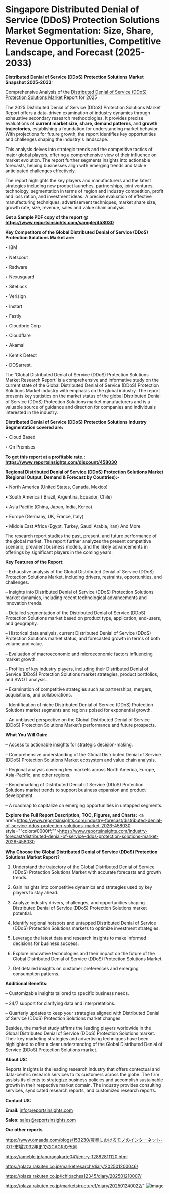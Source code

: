 # Singapore Distributed Denial of Service (DDoS) Protection Solutions Market Segmentation: Size, Share, Revenue Opportunities, Competitive Landscape, and Forecast (2025-2033)

<strong>Distributed Denial of Service (DDoS) Protection Solutions Market Snapshot 2025-2033:</strong>

Comprehensive Analysis of the <a href=https://www.reportsinsights.com/sample/458030>Distributed Denial of Service (DDoS) Protection Solutions Market</a> Report for 2025

The 2025 Distributed Denial of Service (DDoS) Protection Solutions Market Report offers a data-driven examination of industry dynamics through exhaustive secondary research methodologies. It provides precise evaluations of <strong>current market size, share, demand patterns</strong>, and <strong>growth trajectories</strong>, establishing a foundation for understanding market behavior. With projections for future growth, the report identifies key opportunities and challenges shaping the industry's landscape.

This analysis delves into strategic trends and the competitive tactics of major global players, offering a comprehensive view of their influence on market evolution. The report further segments insights into actionable forecasts, helping businesses align with emerging trends and tackle anticipated challenges effectively.

The report highlights the key players and manufacturers and the latest strategies including new product launches, partnerships, joint ventures, technology, segmentation in terms of region and industry competition, profit and loss ration, and investment ideas. A precise evaluation of effective manufacturing techniques, advertisement techniques, market share size, growth rate, size, revenue, sales and value chain analysis.

<strong>Get a Sample PDF copy of the report @ <a href=https://www.reportsinsights.com/sample/458030 style=color:#0000ff;>https://www.reportsinsights.com/sample/458030</a></strong>

<strong>Key Competitors of the Global Distributed Denial of Service (DDoS) Protection Solutions Market are:</strong>

‣ IBM

‣ Netscout

‣ Radware

‣ Nexusguard

‣ SiteLock

‣ Verisign

‣ Instart

‣ Fastly

‣ Cloudbric Corp

‣ Cloudflare

‣ Akamai

‣ Kentik Detect

‣ DOSarrest,

The ‘Global Distributed Denial of Service (DDoS) Protection Solutions Market Research Report’ is a comprehensive and informative study on the current state of the Global Distributed Denial of Service (DDoS) Protection Solutions Market industry with emphasis on the global industry. The report presents key statistics on the market status of the global Distributed Denial of Service (DDoS) Protection Solutions market manufacturers and is a valuable source of guidance and direction for companies and individuals interested in the industry.

<strong>Distributed Denial of Service (DDoS) Protection Solutions Industry Segmentation covered are:</strong>

‣ Cloud Based

‣ On Premises

<strong>To get this report at a profitable rate.: <a href=https://www.reportsinsights.com/discount/458030 style=color:#0000ff;>https://www.reportsinsights.com/discount/458030</a></strong>

<strong>Regional Distributed Denial of Service (DDoS) Protection Solutions Market (Regional Output, Demand &amp; Forecast by Countries):-</strong>

• North America (United States, Canada, Mexico)

• South America ( Brazil, Argentina, Ecuador, Chile)

• Asia Pacific (China, Japan, India, Korea)

• Europe (Germany, UK, France, Italy)

• Middle East Africa (Egypt, Turkey, Saudi Arabia, Iran) And More.

The research report studies the past, present, and future performance of the global market. The report further analyzes the present competitive scenario, prevalent business models, and the likely advancements in offerings by significant players in the coming years.

<strong>Key Features of the Report:</strong>

– Exhaustive analysis of the Global Distributed Denial of Service (DDoS) Protection Solutions Market, including drivers, restraints, opportunities, and challenges.

– Insights into Distributed Denial of Service (DDoS) Protection Solutions market dynamics, including recent technological advancements and innovation trends.

– Detailed segmentation of the Distributed Denial of Service (DDoS) Protection Solutions market based on product type, application, end-users, and geography.

– Historical data analysis, current Distributed Denial of Service (DDoS) Protection Solutions market status, and forecasted growth in terms of both volume and value.

– Evaluation of macroeconomic and microeconomic factors influencing market growth.

– Profiles of key industry players, including their Distributed Denial of Service (DDoS) Protection Solutions market strategies, product portfolios, and SWOT analysis.

– Examination of competitive strategies such as partnerships, mergers, acquisitions, and collaborations.

– Identification of niche Distributed Denial of Service (DDoS) Protection Solutions market segments and regions poised for exponential growth.

– An unbiased perspective on the Global Distributed Denial of Service (DDoS) Protection Solutions Market’s performance and future prospects.

<strong>What You Will Gain:</strong>

– Access to actionable insights for strategic decision-making.

– Comprehensive understanding of the Global Distributed Denial of Service (DDoS) Protection Solutions Market ecosystem and value chain analysis.

– Regional analysis covering key markets across North America, Europe, Asia-Pacific, and other regions.

– Benchmarking of Distributed Denial of Service (DDoS) Protection Solutions market trends to support business expansion and product development.

– A roadmap to capitalize on emerging opportunities in untapped segments.

<strong>Explore the Full Report Description, TOC, Figures, and Charts:</strong>
<a href=https://www.reportsinsights.com/industry-forecast/distributed-denial-of-service-ddos-protection-solutions-market-2026-458030 style=""color:#0000ff;"">https://www.reportsinsights.com/industry-forecast/distributed-denial-of-service-ddos-protection-solutions-market-2026-458030</a>

<strong>Why Choose the Global Distributed Denial of Service (DDoS) Protection Solutions Market Report?</strong>

1. Understand the trajectory of the Global Distributed Denial of Service (DDoS) Protection Solutions Market with accurate forecasts and growth trends.

2. Gain insights into competitive dynamics and strategies used by key players to stay ahead.

3. Analyze industry drivers, challenges, and opportunities shaping Distributed Denial of Service (DDoS) Protection Solutions market potential.

4. Identify regional hotspots and untapped Distributed Denial of Service (DDoS) Protection Solutions markets to optimize investment strategies.

5. Leverage the latest data and research insights to make informed decisions for business success.

6. Explore innovative technologies and their impact on the future of the Global Distributed Denial of Service (DDoS) Protection Solutions Market.

7. Get detailed insights on customer preferences and emerging consumption patterns.

<strong>Additional Benefits:</strong>

– Customizable insights tailored to specific business needs.

– 24/7 support for clarifying data and interpretations.

– Quarterly updates to keep your strategies aligned with Distributed Denial of Service (DDoS) Protection Solutions market changes.

Besides, the market study affirms the leading players worldwide in the Global Distributed Denial of Service (DDoS) Protection Solutions market. Their key marketing strategies and advertising techniques have been highlighted to offer a clear understanding of the Global Distributed Denial of Service (DDoS) Protection Solutions market.

<strong><strong>About US</strong>:</strong>

Reports Insights is the leading research industry that offers contextual and data-centric research services to its customers across the globe. The firm assists its clients to strategize business policies and accomplish sustainable growth in their respective market domain. The industry provides consulting services, syndicated research reports, and customized research reports.

<strong>Contact US:</strong>

<p class=><b>Email:</b> <a href=mailto:info@reportsinsights.com>info@reportsinsights.com</a></p>
<p class=><b>Sales:</b> <a href=mailto:sales@reportsinsights.com>sales@reportsinsights.com</a></p>

<strong>Our other reports</strong>

<a href=https://www.omaada.com/blogs/153230/農業におけるモノのインターネット-IOT-市場2032年までのCAGRの予測>https://www.omaada.com/blogs/153230/農業におけるモノのインターネット-IOT-市場2032年までのCAGRの予測</a>

<a href=https://ameblo.jp/anuragakarte041/entry-12882811120.html>https://ameblo.jp/anuragakarte041/entry-12882811120.html</a>

<a href=https://plaza.rakuten.co.jp/marketresarch/diary/202501200046/>https://plaza.rakuten.co.jp/marketresarch/diary/202501200046/</a>

<a href=https://plaza.rakuten.co.jp/ichibachsa12345/diary/202501210007/>https://plaza.rakuten.co.jp/ichibachsa12345/diary/202501210007/</a>

<a href=https://plaza.rakuten.co.jp/marketstructure1/diary/202501240022/>https://plaza.rakuten.co.jp/marketstructure1/diary/202501240022/</a>"
![image](https://github.com/user-attachments/assets/8b482055-f423-4422-b3d5-d14d2fc5d6a1)
